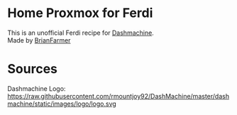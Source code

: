 # Home Proxmox for Ferdi

This is an unofficial Ferdi recipe for [Dashmachine](https://github.com/rmountjoy92/DashMachine). <br>
Made by [BrianFarmer](https://somesan.net)

# Sources

Dashmachine Logo: https://raw.githubusercontent.com/rmountjoy92/DashMachine/master/dashmachine/static/images/logo/logo.svg

